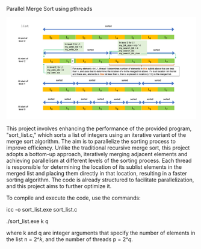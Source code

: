 Parallel Merge Sort using pthreads

![Parallel Merge Sort](https://github.com/susavlsh10/Parallel-Computing/blob/main/images/MergeSort.png)


This project involves enhancing the performance of the provided program, "sort_list.c," which sorts a list of integers using an iterative variant of the merge sort algorithm. The aim is to parallelize the sorting process to improve efficiency. Unlike the traditional recursive merge sort, this project adopts a bottom-up approach, iteratively merging adjacent elements and achieving parallelism at different levels of the sorting process. Each thread is responsible for determining the location of its sublist elements in the merged list and placing them directly in that location, resulting in a faster sorting algorithm. The code is already structured to facilitate parallelization, and this project aims to further optimize it.



To compile and execute the code, use the commands:

icc -o sort_list.exe sort_list.c

./sort_list.exe k q

where k and q are integer arguments that specify the number of elements in the list n = 2^𝑘, and the number of threads p = 2^𝑞. 

